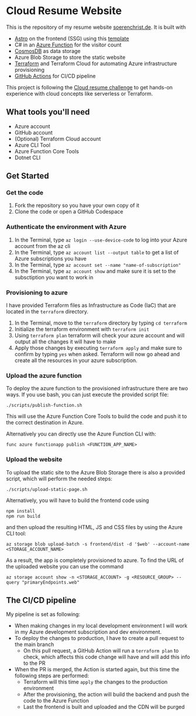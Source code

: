 # Cloud Resume Website

This is the repository of my resume website [soerenchrist.de](https://soerenchrist.de).
It is built with

- [Astro](https://astro.build) on the frontend (SSG) using this [template](https://astro-modern-personal-website.netlify.app/)
- C# in an [Azure Function](https://learn.microsoft.com/en-us/azure/azure-functions/functions-overview) for the visitor count
- [CosmosDB](https://azure.microsoft.com/de-de/products/cosmos-db) as data storage
- Azure Blob Storage to store the static website
- [Terraform](https://terraform.io) and Terraform Cloud for automating Azure infrastructure provisioning
- [GitHub Actions](https://github.com/features/actions) for CI/CD pipeline

This project is following the [Cloud resume challenge](https://cloudresumechallenge.dev/) to get hands-on experience with cloud concepts like serverless or Terraform.

## What tools you'll need

- Azure account
- GitHub account
- (Optional) Terraform Cloud account
- Azure CLI Tool
- Azure Function Core Tools
- Dotnet CLI

## Get Started

### Get the code

1. Fork the repository so you have your own copy of it
2. Clone the code or open a GitHub Codespace

### Authenticate the environment with Azure

1. In the Terminal, type `az login --use-device-code` to log into your Azure account from the az cli
2. In the Terminal, type `az account list --output table` to get a list of Azure subscriptions you have
3. In the Terminal, type `az account set --name "name-of-subscription"`
4. In the Terminal, type `az account show` and make sure it is set to the subsctiption you want to work in

### Provisioning to azure

I have provided Terraform files as Infrastructure as Code (IaC) that are located in the `terraform` directory.

1. In the Terminal, move to the `terraform` directory by typing `cd terraform`
2. Initialize the terraform environment with `terraform init`
3. Using `terraform plan` terraform will check your azure account and will output all the changes it will have to make
4. Apply those changes by executing `terraform apply` and make sure to confirm by typing `yes` when asked. Terraform will now go ahead and create all the resources in your azure subscription.

### Upload the azure function

To deploy the azure function to the provisioned infrastructure there are two ways. If you use bash, you can just execute the provided script file:

```
./scripts/publish-function.sh
```

This will use the Azure Function Core Tools to build the code and push it to the correct destination in Azure.

Alternatively you can directly use the Azure Function CLI with:

```
func azure functionapp publish <FUNCTION_APP_NAME>
```

### Upload the website

To upload the static site to the Azure Blob Storage there is also a provided script, which will perform the needed steps:

```
./scripts/upload-static-page.sh
```

Alternatively, you will have to build the frontend code using

```
npm install
npm run build
```

and then upload the resulting HTML, JS and CSS files by using the Azure CLI tool:

```
az storage blob upload-batch -s frontend/dist -d '$web' --account-name <STORAGE_ACCOUNT_NAME>
```

As a result, the app is completely provisioned to azure. To find the URL of the uploaded website you can use the command

```
az storage account show -n <STORAGE_ACCOUNT> -g <RESOURCE_GROUP> --query "primaryEndpoints.web"
```

## The CI/CD pipeline

My pipeline is set as following:

- When making changes in my local development environment I will work in my Azure development subscription and dev environment.
- To deploy the changes to production, I have to create a pull request to the main branch
  - On this pull request, a GitHub Action will run a `terraform plan` to check, which affects this code change will have and will add this info to the PR
- When the PR is merged, the Action is started again, but this time the following steps are performed:
  - Terraform will this time `apply` the changes to the production environment
  - After the provisioning, the action will build the backend and push the code to the Azure Function
  - Last the frontend is built and uploaded and the CDN will be purged
